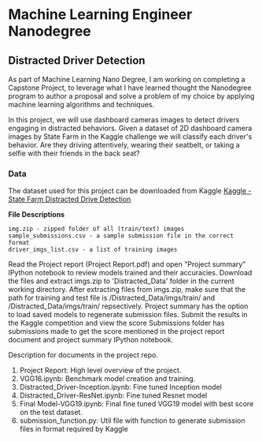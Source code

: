 # Machine Learning Engineer Nanodegree
## Distracted Driver Detection

As part of Machine Learning Nano Degree, I am working on completing a Capstone Project, to leverage what I have learned thought the Nanodegree program to author a proposal and solve a problem of my choice by applying machine learning algorithms and techniques.

In this project, we will use dashboard cameras images to detect drivers engaging in distracted behaviors. Given a dataset of 2D dashboard camera images by State Farm in the Kaggle challenge we will classify each driver's behavior. Are they driving attentively, wearing their seatbelt, or taking a selfie with their friends in the back seat?


### Data

The dataset used for this project can be downloaded from Kaggle  [Kaggle - State Farm Distracted Drive Detection](https://www.kaggle.com/c/state-farm-distracted-driver-detection/data)

**File Descriptions**

	img.zip - zipped folder of all (train/text) images
	sample_submissions.csv - a sample submission file in the correct format
	driver_imgs_list.csv - a list of training images 


Read the Project report (Project Report.pdf) and open "Project summary" IPython notebook to review models trained and their accuracies.
Download the files and extract imgs.zip to 'Distracted_Data' folder in the current working directory.
After extracting files from imgs.zip, make sure that the path for training and test file is /Distracted_Data/imgs/train/ and 
/Distracted_Data/imgs/train/ repsectively. 
Project summary has the option to load saved models to regenerate submission files. Submit the results in the Kaggle competition and view the score
Submissions folder has submissions made to get the score mentioned in the project report document and project summary IPython notebook.

Description for documents in the project repo.
1. Project Report: High level overview of the project. 
2. VGG16.ipynb:  Benchmark model creation and training. 
3. Distracted_Driver-Inception.ipynb: Fine tuned Inception model 
4. Distracted_Driver-ResNet.ipynb: Fine tuned Resnet model
5. Final Model-VGG19.ipynb: Final fine tuned VGG19 model with best score on the test dataset. 
6. submission_function.py: Util file with function to generate submission files in format required by Kaggle
